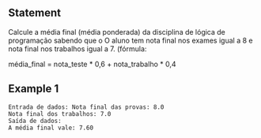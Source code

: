 ## Statement

Calcule a média final (média ponderada) da disciplina de lógica de programação sabendo que o
O aluno tem nota final nos exames igual a 8 e nota final nos trabalhos igual a 7. (fórmula:

média_final = nota_teste * 0,6 + nota_trabalho * 0,4

## Example 1

``` 
Entrada de dados: Nota final das provas: 8.0
Nota final dos trabalhos: 7.0
Saída de dados:
A média final vale: 7.60
```
